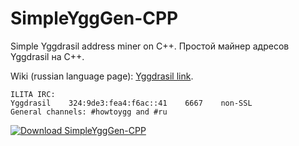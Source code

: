 # SimpleYggGen-CPP
Simple Yggdrasil address miner on C++. Простой майнер адресов Yggdrasil на C++.

Wiki (russian language page): [Yggdrasil link](http://[300:529f:150c:eafe::6]/doku.php?id=yggdrasil:simpleygggen_cpp).

```
ILITA IRC:
Yggdrasil    324:9de3:fea4:f6ac::41    6667    non-SSL
General channels: #howtoygg and #ru
```
[![Download SimpleYggGen-CPP](https://a.fsdn.com/con/app/sf-download-button)](https://sourceforge.net/projects/simpleygggen/files/latest/download)